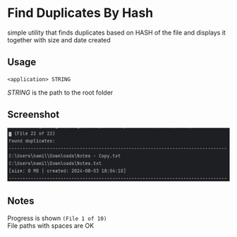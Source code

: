# Find Duplicates By Hash

simple utility that finds duplicates based on HASH of the file 
and displays it together with size and date created

## Usage

```text
<application> STRING
```
_STRING_ is the path to the root folder

## Screenshot
![screenshot](resources/image.png)


## Notes
Progress is shown `(File 1 of 10)`  
File paths with spaces are OK  
